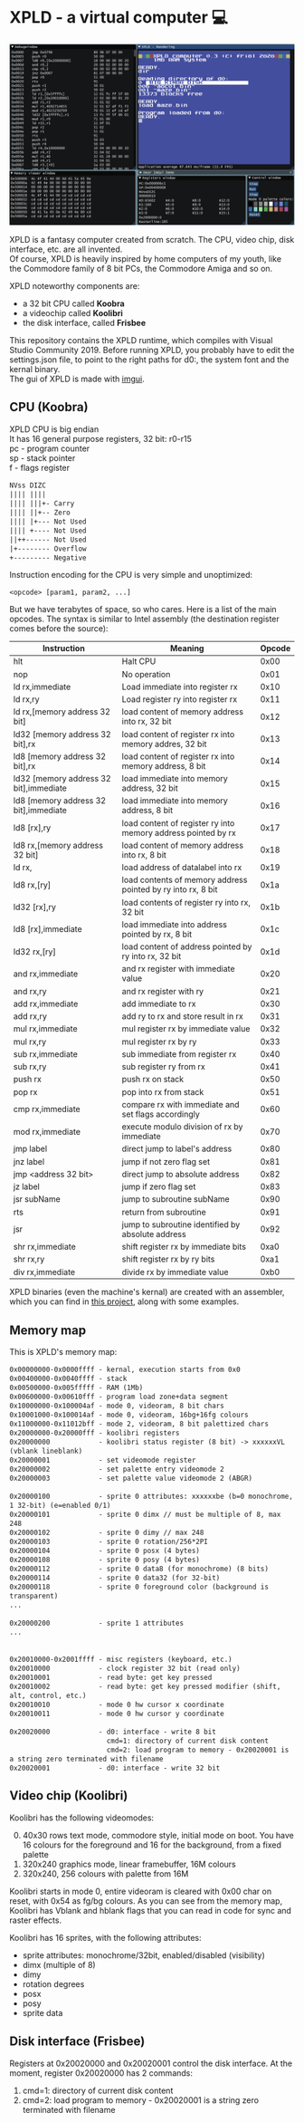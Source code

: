 # XPLD - a virtual computer :computer:

![XPLD environment](https://github.com/friol/xpld-runtime/raw/master/xpld0.3.png)

XPLD is a fantasy computer created from scratch. The CPU, video chip, disk interface, etc. are all invented.<br/>
Of course, XPLD is heavily inspired by home computers of my youth, like the Commodore family of 8 bit PCs, the Commodore Amiga and so on.

XPLD noteworthy components are:

- a 32 bit CPU called <b>Koobra</b>
- a videochip called <b>Koolibri</b>
- the disk interface, called <b>Frisbee</b>

This repository contains the XPLD runtime, which compiles with Visual Studio Community 2019. Before running XPLD, you probably have to edit the settings.json file, to point to the right paths for d0:, the system font and the kernal binary.<br/>
The gui of XPLD is made with [imgui](https://github.com/ocornut/imgui "imgui").

## CPU (Koobra)

XPLD CPU is big endian<br/>
It has 16 general purpose registers, 32 bit: r0-r15<br/>
pc - program counter<br/>
sp - stack pointer<br/>
f - flags register<br/>
```
NVss DIZC
|||| ||||
|||| |||+- Carry
|||| ||+-- Zero
|||| |+--- Not Used
|||| +---- Not Used
||++------ Not Used
|+-------- Overflow
+--------- Negative
```
Instruction encoding for the CPU is very simple and unoptimized:<br/>
```
<opcode> [param1, param2, ...]
```
But we have terabytes of space, so who cares. Here is a list of the main opcodes. The syntax is similar to Intel assembly (the destination register comes before the source):

Instruction | Meaning | Opcode
------------ | ------------- | -------------
hlt | Halt CPU | 0x00
nop | No operation | 0x01
ld rx,immediate | Load immediate into register rx | 0x10
ld rx,ry | Load register ry into register rx | 0x11
ld rx,[memory address 32 bit] | load content of memory address into rx, 32 bit | 0x12
ld32 [memory address 32 bit],rx | load content of register rx into memory addres, 32 bit | 0x13
ld8 [memory address 32 bit],rx | load content of register rx into memory address, 8 bit| 0x14
ld32 [memory address 32 bit],immediate | load immediate into memory address, 32 bit| 0x15
ld8 [memory address 32 bit],immediate |load immediate into memory address, 8 bit| 0x16
ld8 [rx],ry |load content of register ry into memory address pointed by rx| 0x17
ld8 rx,[memory address 32 bit] | load content of memory address into rx, 8 bit | 0x18
ld rx,<address of data in datalabel> |load address of datalabel into rx | 0x19
ld8 rx,[ry] | load contents of memory address pointed by ry into rx, 8 bit | 0x1a
ld32 [rx],ry | load contents of register ry into rx, 32 bit | 0x1b
ld8 [rx],immediate | load immediate into address pointed by rx, 8 bit | 0x1c
ld32 rx,[ry] | load content of address pointed by ry into rx, 32 bit | 0x1d
and rx,immediate | and rx register with immediate value | 0x20
and rx,ry | and rx register with ry | 0x21
add rx,immediate | add immediate to rx | 0x30
add rx,ry | add ry to rx and store result in rx | 0x31
mul rx,immediate | mul register rx by immediate value | 0x32
mul rx,ry | mul register rx by ry | 0x33
sub rx,immediate | sub immediate from register rx | 0x40
sub rx,ry | sub register ry from rx | 0x41
push rx | push rx on stack | 0x50
pop rx | pop into rx from stack | 0x51
cmp rx,immediate | compare rx with immediate and set flags accordingly | 0x60
mod rx,immediate | execute modulo division of rx by immediate | 0x70
jmp label | direct jump to label's address | 0x80
jnz label | jump if not zero flag set | 0x81
jmp <address 32 bit> | direct jump to absolute address | 0x82
jz label | jump if zero flag set | 0x83
jsr subName | jump to subroutine subName | 0x90
rts | return from subroutine | 0x91
jsr <absolute address> | jump to subroutine identified by absolute address | 0x92
shr rx,immediate | shift register rx by immediate bits | 0xa0
shr rx,ry | shift register rx by ry bits | 0xa1
div rx,immediate | divide rx by immediate value | 0xb0
  
XPLD binaries (even the machine's kernal) are created with an assembler, which you can find in [this project](https://github.com/friol/xpld-assembler), along with some examples.

## Memory map

This is XPLD's memory map:

```
0x00000000-0x0000ffff - kernal, execution starts from 0x0
0x00400000-0x0040ffff - stack
0x00500000-0x005fffff - RAM (1Mb)
0x00600000-0x00610fff - program load zone+data segment
0x10000000-0x100004af - mode 0, videoram, 8 bit chars
0x10001000-0x100014af - mode 0, videoram, 16bg+16fg colours
0x11000000-0x11012bff - mode 2, videoram, 8 bit palettized chars
0x20000000-0x20000fff - koolibri registers
0x20000000            - koolibri status register (8 bit) -> xxxxxxVL (vblank lineblank)
0x20000001            - set videomode register
0x20000002            - set palette entry videomode 2
0x20000003            - set palette value videomode 2 (ABGR)

0x20000100            - sprite 0 attributes: xxxxxxbe (b=0 monochrome, 1 32-bit) (e=enabled 0/1)
0x20000101            - sprite 0 dimx // must be multiple of 8, max 248
0x20000102            - sprite 0 dimy // max 248
0x20000103            - sprite 0 rotation/256*2PI
0x20000104            - sprite 0 posx (4 bytes)
0x20000108            - sprite 0 posy (4 bytes)
0x20000112            - sprite 0 data8 (for monochrome) (8 bits)
0x20000114            - sprite 0 data32 (for 32-bit)
0x20000118            - sprite 0 foreground color (background is transparent)
...

0x20000200            - sprite 1 attributes
...


0x20010000-0x2001ffff - misc registers (keyboard, etc.)
0x20010000            - clock register 32 bit (read only)
0x20010001            - read byte: get key pressed
0x20010002            - read byte: get key pressed modifier (shift, alt, control, etc.)
0x20010010            - mode 0 hw cursor x coordinate
0x20010011            - mode 0 hw cursor y coordinate

0x20020000            - d0: interface - write 8 bit
                        cmd=1: directory of current disk content
                        cmd=2: load program to memory - 0x20020001 is a string zero terminated with filename
0x20020001            - d0: interface - write 32 bit
```

## Video chip (Koolibri)

Koolibri has the following videomodes:

0. 40x30 rows text mode, commodore style, initial mode on boot. You have 16 colours for the foreground and 16 for the background, from a fixed palette
1. 320x240 graphics mode, linear framebuffer, 16M colours
2. 320x240, 256 colours with palette from 16M

Koolibri starts in mode 0, entire videoram is cleared with 0x00 char on reset, with 0x54 as fg/bg colours.
As you can see from the memory map, Koolibri has Vblank and hblank flags that you can read in code for sync and raster effects.

Koolibri has 16 sprites, with the following attributes:
- sprite attributes: monochrome/32bit, enabled/disabled (visibility)
- dimx (multiple of 8)
- dimy
- rotation degrees
- posx
- posy
- sprite data

## Disk interface (Frisbee)

Registers at 0x20020000 and 0x20020001 control the disk interface.
At the moment, register 0x20020000 has 2 commands: 

1. cmd=1: directory of current disk content
2. cmd=2: load program to memory - 0x20020001 is a string zero terminated with filename
